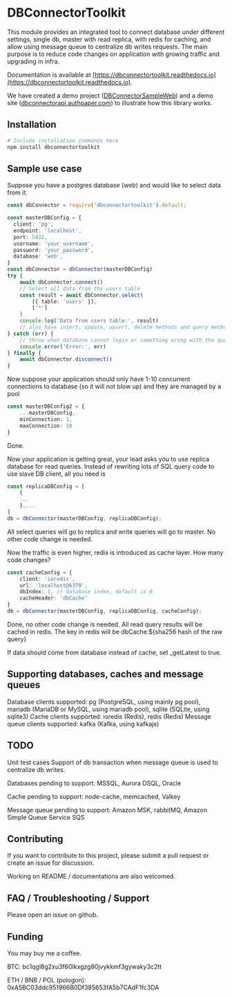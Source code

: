 # DBConnectorToolkit
This module provides an integrated tool to connect database under different settings, single db, master with read replica, with redis for caching, and allow using message queue to centralize db writes requests.
The main purpose is to reduce code changes on application with growing traffic and upgrading in infra.

Documentation is available at [https://dbconnectortoolkit.readthedocs.io](https://dbconnectortoolkit.readthedocs.io).

We have created a demo project ([DBConnectorSampleWeb](https://github.com/zx2486/DBConnectorSampleWeb)) and a demo site ([dbconnectorapi.authpaper.com](https://dbconnectorapi.authpaper.com)) to illustrate how this library works.

## Installation
```bash
# Include installation commands here
npm install dbconnectortoolkit
```

## Sample use case
Suppose you have a postgres database (web) and would like to select data from it.
```typescript
const dbConnector = require('dbconnectortoolkit').default;

const masterDBConfig = {
  client: 'pg',
  endpoint: 'localhost',
  port: 5432,
  username: 'your_username',
  password: 'your_password',
  database: 'web',
}
const dbConnector = dbConnector(masterDBConfig)
try {
    await dbConnector.connect()
    // Select all data from the users table
    const result = await dbConnector.select(
        [{ table: 'users' }],
        ['*']
    )
    console.log('Data from users table:', result)
    // also have insert, update, upsert, delete methods and query method for raw queries
} catch (err) {
    // throw when database cannot login or something wrong with the query
    console.error('Error:', err)
} finally {
    await dbConnector.disconnect()
}
```

Now suppose your application should only have 1-10 concurrent connections to database (so it will not blow up) and they are managed by a pool
```typescript
const masterDBConfig2 = {
    ...masterDBConfig,
    minConnection: 1,
    maxConnection: 10
}
```
Done.

Now your application is getting great, your lead asks you to use replica database for read queries. Instead of rewriting lots of SQL query code to use slave DB client, all you need is
```typescript
const replicaDBConfig = [
    {
    ...
    },...
]
db = dbConnector(masterDBConfig, replicaDBConfig);
```
All select queries will go to replica and write queries will go to master. No other code change is needed.

Now the traffic is even higher, redis is introduced as cache layer. How many code changes?
```typescript
const cacheConfig = {
    client: 'ioredis',
    url: 'localhost@6379',
    dbIndex: 1, // database index, default is 0
    cacheHeader: 'dbCache'
}
db = dbConnector(masterDBConfig, replicaDBConfig, cacheConfig);
```
Done, no other code change is needed. All read query results will be cached in redis.
The key in redis will be dbCache:${sha256 hash of the raw query}

If data should come from database instead of cache, set _getLatest to true.

## Supporting databases, caches and message queues
Database clients supported: pg (PostgreSQL, using mainly pg pool), mariadb (MariaDB or MySQL, using mariadb pool), sqlite (SQLite, using sqlite3)
Cache clients supported: ioredis (Redis), redis (Redis)
Message queue clients supported: kafka (Kafka, using kafkajs)

## TODO
Unit test cases
Support of db transaction when message queue is used to centralize db writes.

Databases pending to support: MSSQL, Aurora DSQL, Oracle

Cache pending to support: node-cache, memcached, Valkey

Message queue pending to support: Amazon MSK, rabbitMQ, Amazon Simple Queue Service SQS

## Contributing
If you want to contribute to this project, please submit a pull request or create an issue for discussion. 

Working on README / documentations are also welcomed.

## FAQ / Troubleshooting / Support
Please open an issue on github.

## Funding
You may buy me a coffee.

BTC: bc1qgl8g2xu3f60lkxgzg80jvykkmf3gywaky3c2tt

ETH / BNB / POL (pologon): 0xA5BC03ddc951966B0Df385653fA5b7CAdF1fc3DA
